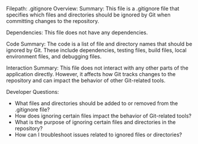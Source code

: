 Filepath: .gitignore
Overview: Summary:
This file is a .gitignore file that specifies which files and directories should be ignored by Git when committing changes to the repository.

Dependencies:
This file does not have any dependencies.

Code Summary:
The code is a list of file and directory names that should be ignored by Git. These include dependencies, testing files, build files, local environment files, and debugging files.

Interaction Summary:
This file does not interact with any other parts of the application directly. However, it affects how Git tracks changes to the repository and can impact the behavior of other Git-related tools.

Developer Questions:
- What files and directories should be added to or removed from the .gitignore file?
- How does ignoring certain files impact the behavior of Git-related tools?
- What is the purpose of ignoring certain files and directories in the repository?
- How can I troubleshoot issues related to ignored files or directories?

